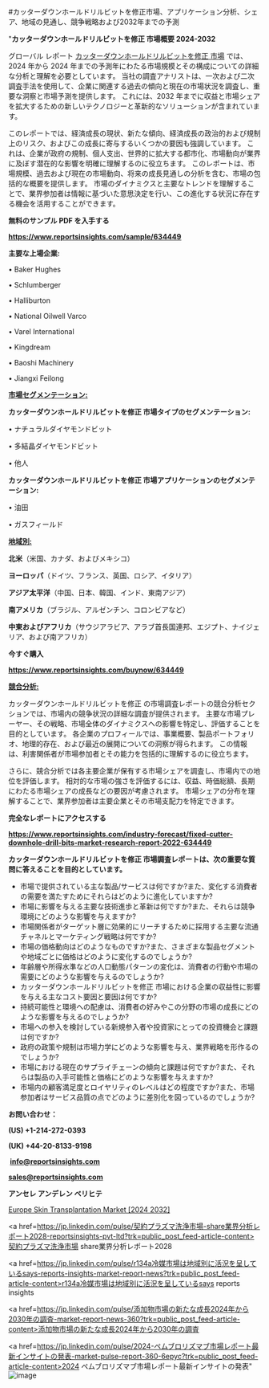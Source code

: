#カッターダウンホールドリルビットを修正市場、アプリケーション分析、シェア、地域の見通し、競争戦略および2032年までの予測

"<strong>カッターダウンホールドリルビットを修正 市場概要 2024-2032</strong>

グローバル レポート <a href=https://www.reportsinsights.com/sample/634449>カッターダウンホールドリルビットを修正 市場</a> では、2024 年から 2024 年までの予測年にわたる市場規模とその構成についての詳細な分析と理解を必要としています。 当社の調査アナリストは、一次および二次調査手法を使用して、企業に関連する過去の傾向と現在の市場状況を調査し、重要な洞察と市場予測を提供します。 これには、2032 年までに収益と市場シェアを拡大​​するための新しいテクノロジーと革新的なソリューションが含まれています。

このレポートでは、経済成長の現状、新たな傾向、経済成長の政治的および規制上のリスク、およびこの成長に寄与するいくつかの要因も強調しています。 これは、企業が政府の規制、個人支出、世界的に拡大する都市化、市場動向が業界に及ぼす潜在的な影響を明確に理解するのに役立ちます。 このレポートは、市場規模、過去および現在の市場動向、将来の成長見通しの分析を含む、市場の包括的な概要を提供します。 市場のダイナミクスと主要なトレンドを理解することで、業界参加者は情報に基づいた意思決定を行い、この進化する状況に存在する機会を活用することができます。

<strong><b>無料のサンプル PDF を入手する</b></strong>

<a href=https://www.reportsinsights.com/sample/634449><strong><u>https://www.reportsinsights.com/sample/634449</u></strong></a>

<strong>主要な上場企業:</strong>

• Baker Hughes 

• Schlumberger 

• Halliburton 

• National Oilwell Varco 

• Varel International 

• Kingdream 

• Baoshi Machinery 

• Jiangxi Feilong

<strong><u>市場セグメンテーション</u></strong><strong><u>:</u></strong>

<strong>カッターダウンホールドリルビットを修正 市場タイプのセグメンテーション:</strong>

• ナチュラルダイヤモンドビット

• 多結晶ダイヤモンドビット

• 他人

<strong>カッターダウンホールドリルビットを修正 市場アプリケーションのセグメンテーション:</strong>

• 油田

• ガスフィールド

<strong><u>地域別</u></strong><strong><u>:</u></strong>

<strong>北米</strong>（米国、カナダ、およびメキシコ）

<strong>ヨーロッパ</strong>（ドイツ、フランス、英国、ロシア、イタリア）

<strong>アジア太平洋</strong>（中国、日本、韓国、インド、東南アジア）

<strong>南アメリカ</strong>（ブラジル、アルゼンチン、コロンビアなど）

<strong>中東およびアフリカ</strong>（サウジアラビア、アラブ首長国連邦、エジプト、ナイジェリア、および南アフリカ）

<strong>今すぐ購入</strong>

<a href=https://www.reportsinsights.com/buynow/634449><strong><u>https://www.reportsinsights.com/buynow/634449</u></strong></a>

<strong><u>競合分析:</u></strong>

カッターダウンホールドリルビットを修正 の市場調査レポートの競合分析セクションでは、市場内の競争状況の詳細な調査が提供されます。 主要な市場プレーヤー、その戦略、市場全体のダイナミクスへの影響を特定し、評価することを目的としています。 各企業のプロフィールでは、事業概要、製品ポートフォリオ、地理的存在、および最近の展開についての洞察が得られます。 この情報は、利害関係者が市場参加者とその能力を包括的に理解するのに役立ちます。

さらに、競合分析では各主要企業が保有する市場シェアを調査し、市場内での地位を評価します。 相対的な市場の強さを評価するには、収益、時価総額、長期にわたる市場シェアの成長などの要因が考慮されます。 市場シェアの分布を理解することで、業界参加者は主要企業とその市場支配力を特定できます。

<strong>完全なレポートにアクセスする</strong>

<a href=https://www.reportsinsights.com/industry-forecast/fixed-cutter-downhole-drill-bits-market-research-report-2022-634449><strong><u><b>https://www.reportsinsights.com/industry-forecast/fixed-cutter-downhole-drill-bits-market-research-report-2022-634449</b></u></strong></a>

<strong><b>カッターダウンホールドリルビットを修正 市場調査レポートは、次の重要な質問に答えることを目的としています。</b></strong>
<ul>
  <li>市場で提供されている主な製品/サービスは何ですか?また、変化する消費者の需要を満たすためにそれらはどのように進化していますか?</li>
  <li>市場に影響を与える主要な技術進歩と革新は何ですか?また、それらは競争環境にどのような影響を与えますか?</li>
  <li>市場関係者がターゲット層に効果的にリーチするために採用する主要な流通チャネルとマーケティング戦略は何ですか?</li>
  <li>市場の価格動向はどのようなものですか?また、さまざまな製品セグメントや地域ごとに価格はどのように変化するのでしょうか?</li>
  <li>年齢層や所得水準などの人口動態パターンの変化は、消費者の行動や市場の需要にどのような影響を与えるのでしょうか?</li>
  <li>カッターダウンホールドリルビットを修正 市場における企業の収益性に影響を与える主なコスト要因と要因は何ですか?</li>
  <li>持続可能性と環境への配慮は、消費者の好みやこの分野の市場の成長にどのような影響を与えるのでしょうか?</li>
  <li>市場への参入を検討している新規参入者や投資家にとっての投資機会と課題は何ですか?</li>
  <li>政府の政策や規制は市場力学にどのような影響を与え、業界戦略を形作るのでしょうか?</li>
  <li>市場における現在のサプライチェーンの傾向と課題は何ですか?また、それらは製品の入手可能性と価格にどのような影響を与えますか?</li>
  <li>市場内の顧客満足度とロイヤリティのレベルはどの程度ですか?また、市場参加者はサービス品質の点でどのように差別化を図っているのでしょうか?</li>
</ul>
<strong>お問い合わせ：</strong>

<strong>(US) +1-214-272-0393</strong>

<strong>(UK) +44-20-8133-9198</strong>

<strong> </strong><a href=info@reportsinsights.com><strong><u>info@reportsinsights.com</u></strong></a>

<a href=sales@reportsinsights.com><strong><u>sales@reportsinsights.com</u></strong></a>

<strong>アンセレ アンデレン ベリヒテ</strong>

<a href=https://www.linkedin.com/pulse/europe-skin-transplantation-markets-analysis-decision-makers-rqqcf/>Europe Skin Transplantation Market [2024 2032]</a>

<a href=https://jp.linkedin.com/pulse/契約プラズマ洗浄市場-share業界分析レポート2028-reportsinsights-pvt-ltd?trk=public_post_feed-article-content>契約プラズマ洗浄市場 share業界分析レポート2028</a>

<a href=https://jp.linkedin.com/pulse/r134a冷媒市場は地域別に活況を呈しているsays-reports-insights-market-report-news?trk=public_post_feed-article-content>r134a冷媒市場は地域別に活況を呈しているsays reports insights</a>

<a href=https://jp.linkedin.com/pulse/添加物市場の新たな成長2024年から2030年の調査-market-report-news-360?trk=public_post_feed-article-content>添加物市場の新たな成長2024年から2030年の調査</a>

<a href=https://jp.linkedin.com/pulse/2024-ペムブロリズマブ市場レポート最新インサイトの発表-market-pulse-report-360-6epyc?trk=public_post_feed-article-content>2024 ペムブロリズマブ市場レポート最新インサイトの発表</a>"
![image](https://github.com/aakesh123242/RIMarket/assets/158431203/81456d21-bcae-4872-b9e9-698f08208595)
